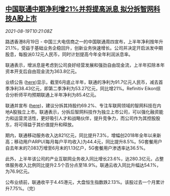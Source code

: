 <!--1629369062000-->
[中国联通中期净利增21%并将提高派息 拟分拆智网科技A股上市](https://cn.reuters.com/article/china-unicom-interim-profit-0819-idCNKBS2FK0ZR)
------

<div><i>2021-08-19T10:21:08Z</i></div><p>路透香港8月19日 - 中国三大电信商之一的中国联通周四宣布，上半年净利按年升21.1%，受益于基础业务企稳回升，创新业务快速增长。公司并决定开启派发中期股息，每股派0.12元人民币，同时计划提高今年全年利润派息率。</p><p>联通表示，增派息是考虑到公司良好经营发展和强劲自由现金流，上半年扣除本年资本开支后自由现金流为363.8亿元。</p><p>业绩公告 (<a href="https://www1.hkexnews.hk/listedco/listconews/sehk/2021/0819/2021081900360_c.pdf">here</a>)显示，截至6月底止半年，联通的净利为91.7亿元人民币，减去首季净利38.43亿元，即第二季净利为53.27亿元，同比增21%。Refinitiv Eikon综合分析师平均预期联通上半年净利为85.4亿元。</p><p>联通并宣布 (<a href="https://www1.hkexnews.hk/listedco/listconews/sehk/2021/0819/2021081900370_c.pdf">here</a>)，建议分拆其持股约69.2%、专注车联网领域的智网科技在内地A股独立上市。联通表示，分拆后智网科技作为独立上市公司，可以强化融资能力和运营灵活性，更好吸引人才和战略伙伴，提升竞争力，而公司作为其控股股东，将可得益于其价值提升和释放。</p><p>期内，联通移动服务收入达821亿元，同比提升7.3%，增幅创2018年全年以来新高；移动用户ARPU(每月每户平均收入)为44.4元，同比提升8.5%。5G套餐用户自去年末的7,083万增至6月末的1.13亿户，5G套餐用户渗透率达36.5%。</p><p>此外，上半年该公司的产业互联网业务收入同比增长23.6%，达280.3亿元，占整体服务收入比例同比提升2.5个百分点至18.9%。联通云收入同比升幅达54.1%，为76.9亿元。</p><p>公布业绩前，联通收平于4.45港元，大盘恒生指数跌2.13%。该股过去一个月累计升7.75%。（完） </p>

